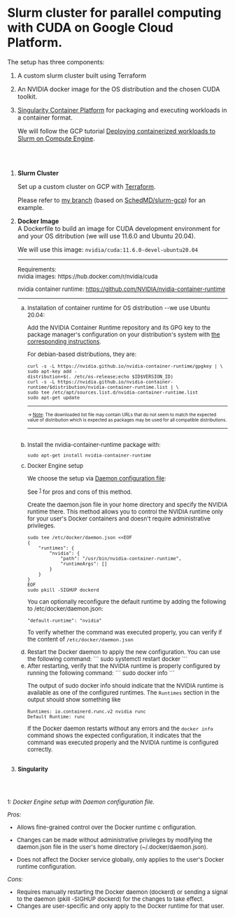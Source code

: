 # Slurm cluster for parallel computing with CUDA on Google Cloud Platform. 

The setup has three components:

1) A custom slurm cluster built using Terraform
2) An NVIDIA docker image for the OS distribution and the chosen CUDA toolkit.
3) [Singularity Container Platform](https://sylabs.io/singularity/) for packaging and executing workloads in a container format. 

    We will follow the GCP tutorial [Deploying containerized workloads to Slurm on Compute Engine](https://cloud.google.com/architecture/deploying-containerized-workloads-slurm-cluster-compute-engine).

<br>
<br>

<ol>
<li> <b> Slurm Cluster </b>
<br>

Set up a custom cluster on GCP with [Terraform](https://developer.hashicorp.com/terraform). 

Please refer to [my branch](https://github.com/mfmotta/slurm-gcp) (based on [SchedMD/slurm-gcp](https://github.com/SchedMD/slurm-gcp)) for an example.
</li>

<li> <b> Docker Image </b>
<br>
A Dockerfile to build an image for CUDA development environment for and your OS ditribution (we will use 11.6.0 and Ubuntu 20.04).

We will use this image: `nvidia/cuda:11.6.0-devel-ubuntu20.04`

---
<font size ="2">
Requirements:
<br>
nvidia images: https://hub.docker.com/r/nvidia/cuda

nvidia container runtime: https://github.com/NVIDIA/nvidia-container-runtime

---

<ol type='a'> 

<li> Installation of container runtime for OS distribution --we use Ubuntu 20.04:


Add the NVIDIA Container Runtime repository and its GPG key to the package manager's configuration on your distribution's system
with [the corresponding instructions](https://nvidia.github.io/nvidia-container-runtime/). 

For debian-based distributions, they are:
```
curl -s -L https://nvidia.github.io/nvidia-container-runtime/gpgkey | \
sudo apt-key add -
distribution=$(. /etc/os-release;echo $ID$VERSION_ID)
curl -s -L https://nvidia.github.io/nvidia-container-runtime/$distribution/nvidia-container-runtime.list | \
sudo tee /etc/apt/sources.list.d/nvidia-container-runtime.list
sudo apt-get update
```

---
<font size ="1"> &rarr; [Note](https://docs.nvidia.com/datacenter/cloud-native/container-toolkit/install-guide.html#setting-up-nvidia-container-toolkit:~:text=container%2Dtoolkit.list-,Note,-Note%20that%20in): The downloaded list file may contain URLs that do not seem to match the expected value of distribution which is expected as packages may be used for all compatible distributions.</font>

---

<br>
</li>


<li> Install the nvidia-container-runtime package with:

```
sudo apt-get install nvidia-container-runtime
```
</li>

<li>
Docker Engine setup

We choose the setup via [Daemon configuration file](https://github.com/NVIDIA/nvidia-container-runtime#daemon-configuration-file):

See <sup>[1](#myfootnote1)</sup> for pros and cons of this method.

Create the daemon.json file in your home directory and specify the NVIDIA runtime there. This method allows you to control the NVIDIA runtime only for your user's Docker containers and doesn't require administrative privileges.

```
sudo tee /etc/docker/daemon.json <<EOF
{
    "runtimes": {
        "nvidia": {
            "path": "/usr/bin/nvidia-container-runtime",
            "runtimeArgs": []
        }
    }
}
EOF
sudo pkill -SIGHUP dockerd
```

You can optionally reconfigure the default runtime by adding the following to /etc/docker/daemon.json:
```
"default-runtime": "nvidia"
```

To verify whether the command was executed properly, you can verify if the content of `/etc/docker/daemon.json` 
</li>

<li> Restart the Docker daemon to apply the new configuration. You can use the following command:
```
sudo systemctl restart docker
```
</li>

<li> After restarting, verify that the NVIDIA runtime is properly configured by running the following command:
```
sudo docker info
```

The output of sudo docker info should indicate that the NVIDIA runtime is available as one of the configured runtimes. The `Runtimes` section in the output should show something like 
``` 
Runtimes: io.containerd.runc.v2 nvidia runc
Default Runtime: runc
```

If the Docker daemon restarts without any errors and the `docker info` command shows the expected configuration, it indicates that the command was executed properly and the NVIDIA runtime is configured correctly.
</li>

</ol>

</li>

<br>
<li> <b> Singularity </b>

</li>

</ol>

<br>

<br>

<a name="myfootnote1">1</a>: *Docker Engine setup with Daemon configuration file.*

*Pros:*

- Allows fine-grained control over the Docker runtime c onfiguration.
 
- Changes can be made without administrative privileges by modifying the daemon.json file in the user's home directory (~/.docker/daemon.json).
 
- Does not affect the Docker service globally, only applies to the user's Docker runtime configuration.

*Cons:*

- Requires manually restarting the Docker daemon (dockerd) or sending a signal to the daemon (pkill -SIGHUP dockerd) for the changes to take effect.
- Changes are user-specific and only apply to the Docker runtime for that user.